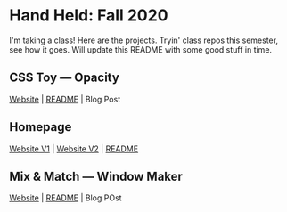 # Hand Held: Fall 2020

I'm taking a class! Here are the projects. Tryin' class repos this semester, see how it goes. Will update this README with some good stuff in time.

## CSS Toy — Opacity

[Website](https://c-dacanay.github.io/hand-held/css-toy/) | [README](https://github.com/c-dacanay/hand-held/tree/master/css-toy) | Blog Post

## Homepage

[Website V1](https://c-dacanay.github.io/hand-held/homepage/v1/) | [Website V2](https://c-dacanay.github.io/hand-held/homepage/v2/) | [README](https://github.com/c-dacanay/hand-held/tree/master/homepage)

## Mix & Match — Window Maker
[Website](https://c-dacanay.github.io/hand-held/window-maker/) | [README](https://github.com/c-dacanay/hand-held/tree/master/window-maker) | Blog POst